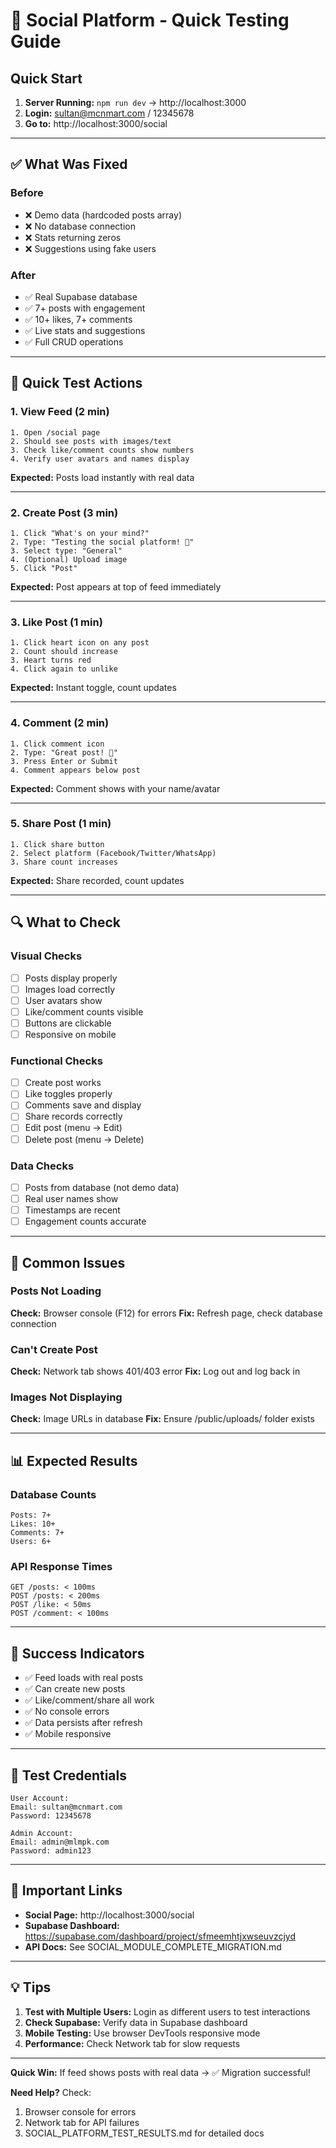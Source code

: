 # 🚀 Social Platform - Quick Testing Guide

## Quick Start

1. **Server Running:** `npm run dev` → http://localhost:3000
2. **Login:** sultan@mcnmart.com / 12345678
3. **Go to:** http://localhost:3000/social

---

## ✅ What Was Fixed

### Before
- ❌ Demo data (hardcoded posts array)
- ❌ No database connection
- ❌ Stats returning zeros
- ❌ Suggestions using fake users

### After
- ✅ Real Supabase database
- ✅ 7+ posts with engagement
- ✅ 10+ likes, 7+ comments
- ✅ Live stats and suggestions
- ✅ Full CRUD operations

---

## 🎯 Quick Test Actions

### 1. View Feed (2 min)
```
1. Open /social page
2. Should see posts with images/text
3. Check like/comment counts show numbers
4. Verify user avatars and names display
```
**Expected:** Posts load instantly with real data

---

### 2. Create Post (3 min)
```
1. Click "What's on your mind?"
2. Type: "Testing the social platform! 🚀"
3. Select type: "General"
4. (Optional) Upload image
5. Click "Post"
```
**Expected:** Post appears at top of feed immediately

---

### 3. Like Post (1 min)
```
1. Click heart icon on any post
2. Count should increase
3. Heart turns red
4. Click again to unlike
```
**Expected:** Instant toggle, count updates

---

### 4. Comment (2 min)
```
1. Click comment icon
2. Type: "Great post! 👏"
3. Press Enter or Submit
4. Comment appears below post
```
**Expected:** Comment shows with your name/avatar

---

### 5. Share Post (1 min)
```
1. Click share button
2. Select platform (Facebook/Twitter/WhatsApp)
3. Share count increases
```
**Expected:** Share recorded, count updates

---

## 🔍 What to Check

### Visual Checks
- [ ] Posts display properly
- [ ] Images load correctly
- [ ] User avatars show
- [ ] Like/comment counts visible
- [ ] Buttons are clickable
- [ ] Responsive on mobile

### Functional Checks
- [ ] Create post works
- [ ] Like toggles properly
- [ ] Comments save and display
- [ ] Share records correctly
- [ ] Edit post (menu → Edit)
- [ ] Delete post (menu → Delete)

### Data Checks
- [ ] Posts from database (not demo data)
- [ ] Real user names show
- [ ] Timestamps are recent
- [ ] Engagement counts accurate

---

## 🐛 Common Issues

### Posts Not Loading
**Check:** Browser console (F12) for errors
**Fix:** Refresh page, check database connection

### Can't Create Post
**Check:** Network tab shows 401/403 error
**Fix:** Log out and log back in

### Images Not Displaying
**Check:** Image URLs in database
**Fix:** Ensure /public/uploads/ folder exists

---

## 📊 Expected Results

### Database Counts
```
Posts: 7+
Likes: 10+
Comments: 7+
Users: 6+
```

### API Response Times
```
GET /posts: < 100ms
POST /posts: < 200ms
POST /like: < 50ms
POST /comment: < 100ms
```

---

## 🎉 Success Indicators

- ✅ Feed loads with real posts
- ✅ Can create new posts
- ✅ Like/comment/share all work
- ✅ No console errors
- ✅ Data persists after refresh
- ✅ Mobile responsive

---

## 📝 Test Credentials

```
User Account:
Email: sultan@mcnmart.com
Password: 12345678

Admin Account:
Email: admin@mlmpk.com
Password: admin123
```

---

## 🔗 Important Links

- **Social Page:** http://localhost:3000/social
- **Supabase Dashboard:** https://supabase.com/dashboard/project/sfmeemhtjxwseuvzcjyd
- **API Docs:** See SOCIAL_MODULE_COMPLETE_MIGRATION.md

---

## 💡 Tips

1. **Test with Multiple Users:** Login as different users to test interactions
2. **Check Supabase:** Verify data in Supabase dashboard
3. **Mobile Testing:** Use browser DevTools responsive mode
4. **Performance:** Check Network tab for slow requests

---

**Quick Win:** If feed shows posts with real data → ✅ Migration successful!

**Need Help?** Check:
1. Browser console for errors
2. Network tab for API failures  
3. SOCIAL_PLATFORM_TEST_RESULTS.md for detailed docs
